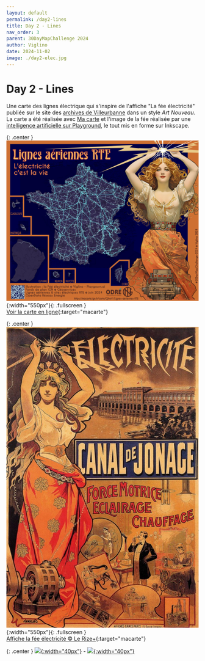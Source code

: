```yaml
---
layout: default
permalink: /day2-lines
title: Day 2 - Lines
nav_order: 3
parent: 30DayMapChallenge 2024
author: Viglino
date: 2024-11-02
image: ./day2-elec.jpg
---
```

# Day 2 - Lines

Une carte des lignes électrique qui s'inspire de l'affiche "La fée électricité" publiée sur le site des [archives de Villeurbanne](http://lerizeplus.villeurbanne.fr/article.php?laref=321&titre=la-fee-electricite) dans un style *Art Nouveau*.   
La carte a été réalisée avec [Ma carte](https://macarte.ign.fr/) et l'image de la fée réalisée par une [intelligence artificielle sur Playground](https://playground.com/post/a-vintage-art-nouveau-poster-figuring-electric-power-featur-cm1xfjbmr03yl10pg9wv03w0k), le tout mis en forme sur Inkscape.

{: .center }
![](./day2-elec.jpg){:width="550px"}{: .fullscreen }    
[Voir la carte en ligne](https://macarte.ign.fr/carte/Qfret1/Lignes-aeriennes-RTE){:target="macarte"}

{: .center }
![](./day2-elec.png){:width="550px"}{: .fullscreen }    
[Affiche la fée électricité &copy; Le Rize+](http://lerizeplus.villeurbanne.fr/article.php?laref=321&titre=la-fee-electricite){:target="macarte"}

{: .center }
[![](https://upload.wikimedia.org/wikipedia/commons/5/5a/X_icon_2.svg){:width="40px"}](https://x.com/jmviglino/status/1852631682878156910) - [![](https://upload.wikimedia.org/wikipedia/commons/d/d5/Mastodon_logotype_%28simple%29_new_hue.svg){:width="40px"}](https://mapstodon.space/deck/@jmviglino/113412525113275473)
